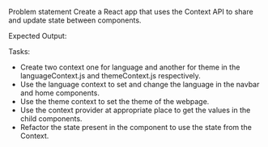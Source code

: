 Problem statement
Create a React app that uses the Context API to share and update state between components.

Expected Output:

Tasks:

- Create two context one for language and another for theme in the languageContext.js and themeContext.js respectively.
- Use the language context to set and change the language in the navbar and home components.
- Use the theme context to set the theme of the webpage.
- Use the context provider at appropriate place to get the values in the child components.
- Refactor the state present in the component to use the state from the Context.
